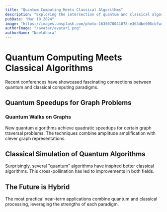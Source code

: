 ```yaml
---
title: "Quantum Computing Meets Classical Algorithms"
description: "Exploring the intersection of quantum and classical algorithmic techniques from recent conferences."
pubDate: "Mar 10 2024"
image: "https://images.unsplash.com/photo-1635070041078-e363dbe005cb?w=400&auto=format&fit=crop&q=60"
authorImage: "/avatar/avatar1.png"
authorName: "Neeldhara"
---
```


# Quantum Computing Meets Classical Algorithms

Recent conferences have showcased fascinating connections between quantum and classical computing paradigms.

## Quantum Speedups for Graph Problems

### Quantum Walks on Graphs

New quantum algorithms achieve quadratic speedups for certain graph traversal problems. The techniques combine amplitude amplification with clever graph representations.

## Classical Simulation of Quantum Algorithms

Surprisingly, several "quantum" algorithms have inspired better classical algorithms. This cross-pollination has led to improvements in both fields.

## The Future is Hybrid

The most practical near-term applications combine quantum and classical processing, leveraging the strengths of each paradigm.

